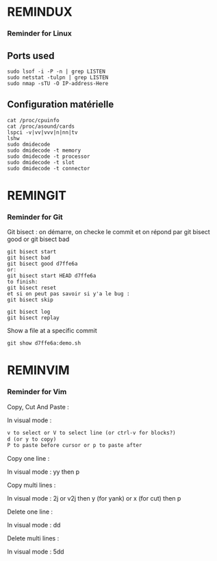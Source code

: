 # REMINDUX
### Reminder for Linux

## Ports used

```
sudo lsof -i -P -n | grep LISTEN 
sudo netstat -tulpn | grep LISTEN
sudo nmap -sTU -O IP-address-Here
```

## Configuration matérielle

```
cat /proc/cpuinfo
cat /proc/asound/cards
lspci -v|vv|vvv|n|nn|tv
lshw
sudo dmidecode
sudo dmidecode -t memory
sudo dmidecode -t processor 
sudo dmidecode -t slot
sudo dmidecode -t connector
```

# REMINGIT
### Reminder for Git

Git bisect : on démarre, on checke le commit et on répond par git bisect good or git bisect bad
```
git bisect start
git bisect bad
git bisect good d7ffe6a
or:
git bisect start HEAD d7ffe6a
to finish:
git bisect reset
et si on peut pas savoir si y'a le bug :
git bisect skip

git bisect log
git bisect replay
```

Show a file at a specific commit
```
git show d7ffe6a:demo.sh
```

# REMINVIM
### Reminder for Vim

Copy, Cut And Paste :

In visual mode :
```asp
v to select or V to select line (or ctrl-v for blocks?)
d (or y to copy)
P to paste before cursor or p to paste after
```



Copy one line :

In visual mode : yy then p

Copy multi lines :

In visual mode : 2j or v2j then y (for yank) or x (for cut) then p

Delete one line :

In visual mode : dd

Delete multi lines :

In visual mode : 5dd
